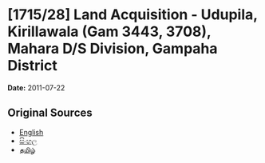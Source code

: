 # [1715/28] Land Acquisition - Udupila, Kirillawala (Gam 3443, 3708), Mahara D/S Division, Gampaha District

**Date:** 2011-07-22

## Original Sources

- [English](https://documents.gov.lk/view/extra-gazettes/2011/7/1715-28_E.pdf)
- [සිංහල](https://documents.gov.lk/view/extra-gazettes/2011/7/1715-28_S.pdf)
- [தமிழ்](https://documents.gov.lk/view/extra-gazettes/2011/7/1715-28_T.pdf)
